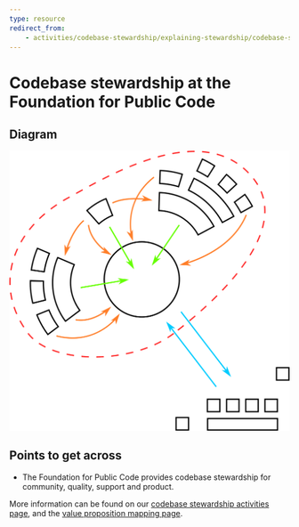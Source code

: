 ```yaml
---
type: resource
redirect_from:
    - activities/codebase-stewardship/explaining-stewardship/codebase-stewardship
---
```


# Codebase stewardship at the Foundation for Public Code

## Diagram

![graphical representation of a codebase with a community of actors around it, incoming contributions, interaction between the actors in the community and interaction with actors further away than the community](codebase-stewardship.svg)

## Points to get across

* The Foundation for Public Code provides codebase stewardship for community, quality, support and product.

More information can be found on our [codebase stewardship activities page](../codebase-stewardship/activities.md), and the [value proposition mapping page](../value-and-impact/index.md).
